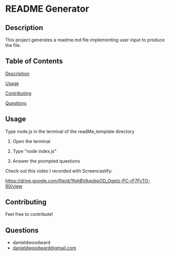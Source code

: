  # README Generator




## Description

 This project generates a readme.md file implementing user input to produce the file.


## Table of Contents

[Description](#description)


[Usage](#usage)



[Contributing](#contributing)


[Questions](#questions) 


## Usage

Type node.js in the terminal of the readMe_template directory

1. Open the terminal

2. Type "node index.js"

3. Answer the prompted questions

Check out this video I recorded with Screencastify: 

https://drive.google.com/file/d/1fphBVAqobpOD_Ogptz-PC-rF7FcTO-90/view



## Contributing

Feel free to contribute!


## Questions

- danieldwoodward
- danieldwoodward@gmail.com

